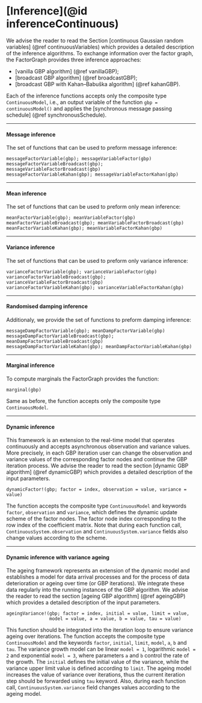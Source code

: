 # [Inference](@id inferenceContinuous)

We advise the reader to read the Section [continuous Gaussian random variables] (@ref continuousVariables) which provides a detailed description of the inference algorithms. To exchange information over the factor graph, the FactorGraph provides three inference approaches:
 - [vanilla GBP algorithm] (@ref vanillaGBP);
 - [broadcast GBP algorithm] (@ref broadcastGBP);
 - [broadcast GBP with Kahan–Babuška algorithm] (@ref kahanGBP).

Each of the inference functions accepts only the composite type `ContinuousModel`, i.e., an output variable of the function `gbp = continuousModel()` and applies the [synchronous message passing schedule] (@ref synchronousSchedule).

---

#### Message inference
The set of functions that can be used to preform message inference:
```julia-repl
messageFactorVariable(gbp); messageVariableFactor(gbp)
messageFactorVariableBroadcast(gbp); messageVariableFactorBroadcast(gbp)
messageFactorVariableKahan(gbp); messageVariableFactorKahan(gbp)
```
---

#### Mean inference
The set of functions that can be used to preform only mean inference:
```julia-repl
meanFactorVariable(gbp); meanVariableFactor(gbp)
meanFactorVariableBroadcast(gbp); meanVariableFactorBroadcast(gbp)
meanFactorVariableKahan(gbp); meanVariableFactorKahan(gbp)
```
---

#### Variance inference
The set of functions that can be used to preform only variance inference:
```julia-repl
varianceFactorVariable(gbp); varianceVariableFactor(gbp)
varianceFactorVariableBroadcast(gbp); varianceVariableFactorBroadcast(gbp)
varianceFactorVariableKahan(gbp); varianceVariableFactorKahan(gbp)
```
---

#### Randomised damping inference
Additionaly, we provide the set of functions to preform damping inference:
```julia-repl
messageDampFactorVariable(gbp); meanDampFactorVariable(gbp)
messageDampFactorVariableBroadcast(gbp); meanDampFactorVariableBroadcast(gbp)
messageDampFactorVariableKahan(gbp); meanDampFactorVariableKahan(gbp)
```
---

#### Marginal inference
To compute marginals the FactorGraph provides the function:
```julia-repl
marginal(gbp)
```
Same as before, the function accepts only the composite type `ContinuousModel`.

---

#### Dynamic inference
This framework is an extension to the real-time model that operates continuously and accepts asynchronous observation and variance values. More precisely, in each GBP iteration user can change the observation and variance values of the corresponding factor nodes and continue the GBP iteration process. We advise the reader to read the section [dynamic GBP algorithm] (@ref dynamicGBP) which provides a detailed description of the input parameters.
```julia-repl
dynamicFactor!(gbp; factor = index, observation = value, variance = value)
```
The function accepts the composite type `ContinuousModel` and keywords `factor`, `observation` and `variance`, which defines the dynamic update scheme of the factor nodes. The factor node index corresponding to the row index of the coefficient matrix. Note that during each function call, `ContinuousSystem.observation` and `ContinuousSystem.variance` fields also change values according to the scheme.

---

#### Dynamic inference with variance ageing
The ageing framework represents an extension of the dynamic model and establishes a model for data arrival processes and for the process of data deterioration or ageing over time (or GBP iterations). We integrate these data regularly into the running instances of the GBP algorithm. We advise the reader to read the section [ageing GBP algorithm] (@ref ageingGBP) which provides a detailed description of the input parameters.
```julia-repl
ageingVariance!(gbp; factor = index, initial = value, limit = value,
                model = value, a = value, b = value, tau = value)
```
This function should be integrated into the iteration loop to ensure variance ageing over iterations. The function accepts the composite type `ContinuousModel` and the keywords `factor`, `initial`, `limit`, `model`, `a`, `b` and `tau`. The variance growth model can be linear `model = 1`, logarithmic `model = 2` and exponential `model = 3`, where parameters `a` and `b` control the rate of the growth. The `initial` defines the initial value of the variance, while the variance upper limit value is defined according to `limit`. The ageing model increases the value of variance over iterations, thus the current iteration step should be forwarded using `tau` keyword. Also, during each function call, `ContinuousSystem.variance` field changes values according to the ageing model.